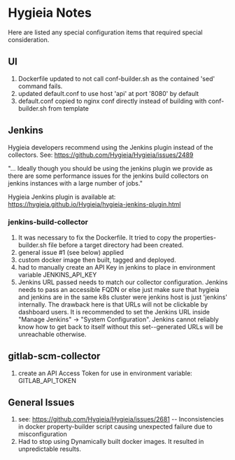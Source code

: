 # Hygieia Notes

Here are listed any special configuration items that required special consideration.

## UI

1. Dockerfile updated to not call conf-builder.sh as the contained 'sed' command fails.
2. updated default.conf to use host 'api' at port '8080' by default
3. default.conf copied to nginx conf directly instead of building with conf-builder.sh from template

## Jenkins

Hygieia developers recommend using the Jenkins plugin instead of the collectors.  See: https://github.com/Hygieia/Hygieia/issues/2489

"... Ideally though you should be using the jenkins plugin we provide as there are some performance issues for the jenkins build collectors on jenkins instances with a large number of jobs."

Hygieia Jenkins plugin is available at: https://hygieia.github.io/Hygieia/hygieia-jenkins-plugin.html

### jenkins-build-collector

1. It was necessary to fix the Dockerfile.  It tried to copy the properties-builder.sh file before a target directory had been created.
2. general issue #1 (see below) applied
3. custom docker image then built, tagged and deployed.
4. had to manually create an API Key in jenkins to place in environment variable JENKINS_API_KEY
5. Jenkins URL passed needs to match our collector configuration.  Jenkins needs to pass an accessible FQDN or else just make sure that hygieia and jenkins are in the same k8s cluster were jenkins host is just 'jenkins' internally.  The drawback here is that URLs will not be clickable by dashboard users.  It is recommended to set the Jenkins URL inside "Manage Jenkins" -> "System Configuration".  Jenkins cannot reliably know how to get back to itself without this set--generated URLs will be unreachable otherwise.

## gitlab-scm-collector

1. create an API Access Token for use in environment variable: GITLAB_API_TOKEN


## General Issues

1. see: https://github.com/Hygieia/Hygieia/issues/2681 -- Inconsistencies in docker property-builder script causing unexpected failure due to misconfiguration
2. Had to stop using Dynamically built docker images.  It resulted in unpredictable results.

